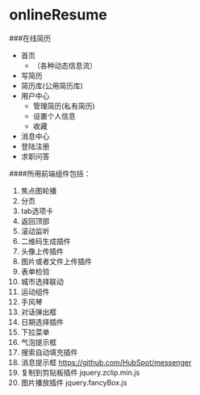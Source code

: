 onlineResume
============

###在线简历

- 首页
    - （各种动态信息流）
- 写简历
- 简历库(公用简历库)
- 用户中心
    - 管理简历(私有简历)
    - 设置个人信息
    - 收藏
- 消息中心
- 登陆注册
- 求职问答

####所用前端组件包括：
1. 焦点图轮播
2. 分页
3. tab选项卡
4. 返回顶部
5. 滚动监听
6. 二维码生成插件
7. 头像上传插件
8. 图片或者文件上传插件
9. 表单检验
10. 城市选择联动
11. 运动组件
12. 手风琴
13. 对话弹出框
14. 日期选择插件
15. 下拉菜单
16. 气泡提示框
17. 搜索自动填充插件
18. 消息提示框      https://github.com/HubSpot/messenger
19. 复制到剪贴板插件 jquery.zclip.min.js
20. 图片播放插件    jquery.fancyBox.js
